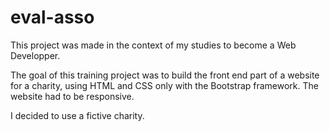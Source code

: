 # eval-asso

This project was made in the context of my studies to become a Web Developper.

The goal of this training project was to build the front end part of a website for a charity, using HTML and CSS only with the Bootstrap framework. The website had to be responsive.

I decided to use a fictive charity.
